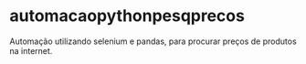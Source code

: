 # automacaopythonpesqprecos
 Automação utilizando selenium e pandas, para procurar preços de produtos na internet.
